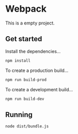 # Webpack

This is a empty project.

## Get started

Install the dependencies...

```sh
npm install
```

To create a production build...

```sh
npm run build-prod
```

To create a development build...

```sh
npm run build-dev
```

## Running

```sh
node dist/bundle.js
```